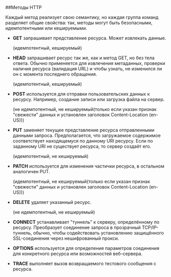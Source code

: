 ##Методы HTTP

Каждый метод реализует свою семантику, но каждая группа команд разделяет общие свойства: так, 
методы могут быть безопасными, идемпотентными или кешируемыми.

- **GET** запрашивает представление ресурса. Может извлекать данные. 
  
  (идемпотентный, кешируемый)
- **HEAD** запрашивает ресурс так же, как и метод GET, но без тела ответа. Обычно применяется 
  для извлечения метаданных, проверки наличия ресурса (валидация URL) и чтобы узнать, не изменился ли он с момента последнего обращения.

  (идемпотентный, кешируемый)
  
- **POST** используется для отправки пользовательских данных к ресурсу. Например, создание 
  записи или загрузка файла на сервер.

  (не идемпотентный, не кешируемый(только если указан признак "свежести" данных и
  установлен заголовок Content-Location (en-US)))
- **PUT** заменяет текущее представление ресурса отправленными данными запроса.
  Предполагается, что загружаемое содержимое соответствует находящемуся по данному URI ресурсу.
  Если по заданному URI не существует ресурса, то сервер создаёт его.

  (идемпотентный, не кешируемый)
- **PATCH** используется для изменения частички ресурса, в остальном аналогичен PUT.

  (идемпотентный, не кешируемый(только если указан признак "свежести" данных и
  установлен заголовок Content-Location (en-US)))
- **DELETE** удаляет указанный ресурс.

  (не идемпотентный, не кешируемый)
- **CONNECT** устанавливает "туннель" к серверу, определённому по ресурсу. 
  Преобразует соединение запроса в прозрачный TCP/IP-туннель, обычно, чтобы содействовать 
  установлению защищённого SSL-соединения через нешифрованный прокси.
- **OPTIONS** используется для определения параметров соединения для конкретного ресурса или
  возможностей веб-сервера.
- **TRACE** выполняет вызов возвращаемого тестового сообщения с ресурса. 


